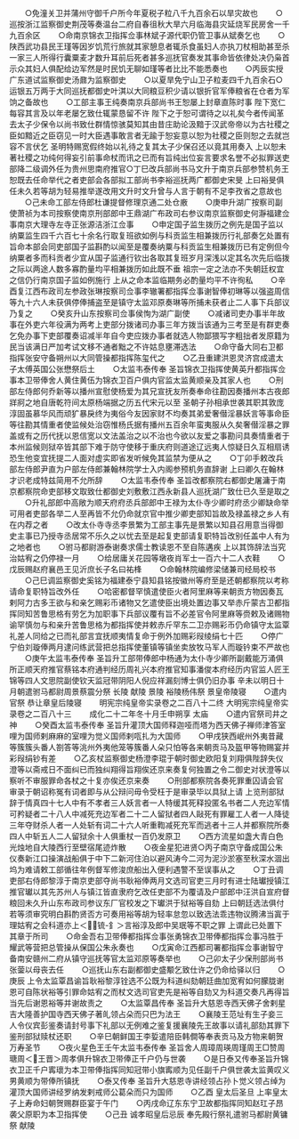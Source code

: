 <!-- { "loadSidebar": true } -->
　　○免潼关卫并蒲州守御千户所今年夏税子粒八千九百余石以旱灾故也
　　○巡按浙江监察御史荆茂等奏温台二府自春徂秋大旱六月临海县灾延烧军民房舍一千九百余区
　　○命南京锦衣卫指挥佥事林斌子源代职仍管卫事从斌奏乞也
　　○陕西武功县民王瑾等因岁饥荒行旅就其家憩息者辄杀食虽妇人亦执刀杖相助甚至杀一家三人所得行囊粟麦才数升耳前后死者甚多巡抚官奏发其事命皆依律处决仍枭首示众其妇人俱配给边军然是时民饥无聊如瑾等者比比不能悉奏也
　　○丙辰实授广东道试监察御史汤鼐为监察御史
　　○以夏旱免宁山卫子粒麦四千九百余石○运银五万两于大同巡抚都御史叶淇以大同粮豆积少请以银折官军俸粮省在仓者为军饷之备故也
　　○工部主事王纯奏南京兵部尚书王恕屡上封章直陈时事  陛下宽仁每容其言及以年老屡乞致仕辄蒙恳留不许  陛下之于恕可谓待之以礼矣今者传闻革去太子少保令以尚书致仕群情惊骇莫知其由昔庄助论汲黯于汉武帝帝以为古社稷之臣如黯近之臣窃见一时大臣遇事敢言者无踰于恕妄意以恕为社稷之臣则恕之去就岂容不言伏乞  圣明特赐宽假终始以礼待之复其太子少保召还以竟其用奏入  上以恕未著社稷之功纯何得妄引前事命杖而讯之已而有旨纯出位妄言要求名誉不必拟罪送吏部降二级调外任为贵州思南府推官○丁巳改兵部尚书马文升于南京兵部参赞机务王恕既去任命举代之者吏部会各部拟工部尚书李裕巡抚两广都御史宋旻  上曰裕旻俱任未久若等胡为轻易推举遂改用文升时文升曾与人言于朝有不足李孜省之意故也
　　○己未命工部左侍郎杜谦提督修理京通二处仓廒
　　○庚申升湖广按察司副使萧祯为本司按察使南京刑部郎中王鼎湖广布政司右参议南京监察御史何瀞福建佥事南京大理寺左寺正张源洁浙江佥事
　　○申定国子监生拨历之例先是国子监以纳粟监生四千六百七十余名行取复班欲如例与科贡监生相兼拨历行礼部奏乞处置有旨命本部会同吏部国子监斟酌以闻至是覆奏纳粟与科贡监生相兼拨历已有定例但今纳粟者多而科贡者少宜从国子监通行钦出各取其复班岁月深浅以定其名次先后临拨之际以两途人数多寡酌量均平相兼拨历如此既不垂  祖宗一定之法亦不失朝廷权宜之信仍行南京国子监如例施行  上从之命本监临期务必酌量均平不许徇私
　　○辛酉复江西布政司左参政张琳按察司佥事李辙署都指挥佥事谢智俸初琳等以强盗周信等九十六人未获俱停俸捕盗至是镇守太监邓原奏琳等所捕未获者止二人事下兵部议乃复之
　　○癸亥升山东按察司佥事侯恂为湖广副使
　　○减诸司吏办事半年故事在外吏六年役满为两考上吏部分拨诸司办事三年方拨当该通为三考至是有群吏奏乞免办事下吏部覆奏诏减半年自今吏应拨办事者就选人物鄙猥写字粗拙者发原籍为民当该满日严加考试文移不通者黜之不许姑息壅滞选法
　　○命守备大同右卫都指挥张安守备朔州以大同管操都指挥陈玺代之
　　○乙丑重建洪恩灵济宫成遣太子太傅英国公张懋祭后土
　　○太监韦泰传奉  圣旨锦衣卫指挥使黄英升都指挥佥事本卫带俸舍人黄住黄伍为锦衣卫百户俱内官监太监黄顺亲及其家人也
　　○刑部左侍郎何乔新等以播州宣慰使杨爱为其兄宣抚友所奏奉命往勘因奏播州本古夜郎牂牁之地自唐乾符间太原杨端据之历五代宋元以至  圣朝子孙相承世袭其职其敦庞淳固虽慕华风而顽犷暴戾终为夷俗今友因家财不均奏其弟爱奢僣淫暴妖言等事命臣等往勘其情重者使监候处治窃惟杨氏据有播州五百余年蛮夷服从久矣奢僣淫暴之罪盖或有之历代抚以恩信宽以文法盖治之以不治也今欲以友爱之事勘问具奏情重者于本州监候则狱卒皆其部下难于防守使移于重庆府则道途辽远夷人惊疑日久互相扇诱恐生他变宜抚提二人面对虚实即省发听候免其监禁为便从之
　　○丁卯手敕改兵部左侍郎尹直为户部左侍郎兼翰林院学士入内阁参预机务直辞谢  上曰卿久在翰林才识老成特兹简用不允所辞
　　○太监韦泰传奉  圣旨改都察院右都御史屠滽于南京都察院命吏部移文取致仕都御史刘敷敷江西永新县人巡抚湖广致仕已久至是取之
　　○升礼部郎中高敞为顺天府府丞兵部郎中王禄为太仆寺少卿时府丞少卿缺命举可用者吏部各举二人至再皆不允仍命就京官中推少卿吏部知旨故及禄盖禄之乡人有在内荐之者
　　○改太仆寺寺丞李景繁为工部主事先是景繁以知县召用意当得御史主事已乃授寺丞居常不乐久之以忧去至是起复吏部请复职特旨改别任盖中人有为之地者也
　　○驸马都尉游泰谢奏求儒士教读恩不至自陈遘疾  上以其饰辞法当究治姑宥之仍停禄一月
　　○给居庸关花园等墩夜肖军士一百六十二人衣鞋
　　○戊辰赐赵府襄邑王见沂庶长子名曰祐桻
　　○命翰林院编修梁储兼司经局校书
　　○己巳调监察御史奚铭为福建泰宁县知县铭按徽州等府至是还朝都察院以考称请命复职特旨改外任
　　○哈密都督罕慎遣使臣火者阿里麻等来朝贡方物因奏瓦剌阿力古多王欲与和亲乞赐彩币诸物又乞遣使臣出境处置边事又举赤斤蒙古卫都指挥同知苦鲁思格有劳乞为加职事下兵部议覆有旨不必差官令阿里麻等赍敕及诸赐物谕罕慎勿与和亲升苦鲁思格为都指挥使并敕赤斤罕东二卫亦赐彩币仍命镇守太监覃礼差人同给之已而礼部言宜抚顺夷情复命于例外加赐彩叚绫绢七十匹
　　○停广宁伯刘璇俸两月逮问练武营把总指挥使董镇等镇坐卖放牧马军人而璇钤束不严故也
　　○庚午太监韦泰传奉  圣旨升工部带俸郎中杨通为太仆寺少卿所副戴能万涌俱所正顺天府推官蔡铭本府通判经历周礼兴本府推官知事潘俊本府经历内官监人匠王锦等四人文思院副使钦天监冠带阴阳人倪应祥漏刻博士俱仍旧办事  辛未以明日十月朝遣驸马都尉周景蔡震分祭  长陵  献陵  景陵  裕陵杨伟祭  景皇帝陵寝
　　○遣内官祭  恭让章皇后陵寝
　　明宪宗纯皇帝实录卷之二百八十二终
大明宪宗纯皇帝实录卷之二百八十三
　　成化二十二年冬十月壬申朔享  太庙
　　○遣内官祭司井之神
　　○癸酉太监韦泰传奉  圣旨升灌顶大国师释迦哑而塔为西天佛子禅师津答室哩为国师剌麻麻的室哩为觉义国师剌咓扎为大国师
　　○甲戌狭西岷州外夷昔藏等簇簇头番人劄答等洮州外夷他笼等簇番人朵只怕等各来朝贡马及盔甲等物赐宴并彩叚绢钞有差
　　○乙亥杖监察御史杨澄李琨于朝时御史欧阳复刘翔俱陛辞失仪澄等以斋戒日不面纠已而独纠翔得旨翔俟还京来奏复何独置之令二御史对状澄等以察听不审服罪命各杖之十复亦俟还京来奏
　　○刑部都察院各奏死罪重囚请会官审录于朝诏称冤有词者即与从公辩问毋令受枉于是审录毕以具狱上请  上览刑部狱辞于情真四十七人中有不孝者三人妖言者一人特缓其死释投匿名书者二人充边军情可矜疑者二十八人中减死充边军者二十二人留狱者四人敺死有罪雇工人者一人降徒三年夺财杀人者一人处斩有词二十六人听重鞫减死充军而逃者十三人并都察院所奏四人中斩五人二人留狱余十人俱重杖一百仍发原卫
　　○西方流星如盏大青白色光烛地自大陵西行至壁宿尾迹炸散
　　○夜金星犯进贤○丙子南京守备成国公朱仪奏新江口操演战船俱于中下二新河住泊以避风涛今二河为泥沙淤塞至秋深水涸出坞为难请敕工部循往年例督军修浚庶船出入便利遇警不至误事从之
　　○丁丑调吏部右侍郎黎淳于南京吏部夺尚书耿裕俸两月文选司官吏三月时有进士陆瓛授镇江推官瓛以其先苏州人与镇江皆直隶府乞改任吏部不为覆请及户部郎中汪洪自宣府督粮回未久升山东布政司参议东厂官校发之下瓛洪于狱裕等自劾  上曰朝廷选法俱付若等须审究明白斟酌贤否方可奏用裕等胡为轻率怠忽以致选法乖违物议腾沸当寘于理姑宥之会科道亦上＜锍-釒＞言裕淳及郎中吴珉等不职之罪  上谓此已处置下其章于所司
　　○命金吾右卫带俸都指挥佥事张勇锦衣卫带俸都指挥佥事冯胜于耀武等营把总管操从保国公朱永奏也
　　○戊寅命江西都司署都指挥佥事谢智守备南安赣州二府从镇守巡抚等官太监邓原等奏举也
　　○己卯太子少保刑部尚书张蓥以母丧去任
　　○巡抚山东右副都御史盛颙乞致仕许之仍命给驿以归
　　○庚辰  上令太监覃昌谕旨耿裕黎淳铨选不公既为科道纠劾朝廷曲加宽宥如何朦胧谢恩可自陈状裕等引罪命姑宥之而杖文选司官吏先是裕等自劾又为科道交奏凡再得旨当先后谢恩裕等并谢故责之
　　○太监覃昌传奉  圣旨升大慈恩寺西天佛子舍剌星吉大隆善护国寺西天佛子著癿领占朵而只巴为法王
　　○襄陵王范址有生子妾三人令仪宾彭鉴奏请封号事下礼部以无例难之鉴复援襄陵先王故事以请礼部劾其罪下鉴刑部狱赎杖还职
　　○辛巳朝鲜国王李娎遣陪臣韩僴等奉表贡马及方物来朝贺  万寿圣节
　　○夜火星色王壬午太监韦泰传奉  圣旨舍人周璋周瑛周瑾周王□赞周瑭周＜王晋＞周孝俱升锦衣卫带俸正千户仍与世袭
　　○是日泰又传奉圣旨升锦衣卫正千户寗瓌为本卫带俸指挥同知冠带小旗寗顺为见任副千户俱世袭太监黄叹义男黄顺为带俸所镇抚
　　○泰又传奉  圣旨升大慈恩寺讲经领占孙卜觉义领占绰为灌顶大国师讲经罗纳发剌戒师公葛朵而只为国师
　　○乙酉  皇太后圣旦  上率皇太子上寿命妇朝贺赐群臣宴于午门
　　○丙戌命辽东东宁卫故都指挥同知赵玒子昂袭父原职为本卫指挥使
　　○己丑  诚孝昭皇后忌辰  奉先殿行祭礼遣驸马都尉黄镛祭  献陵
